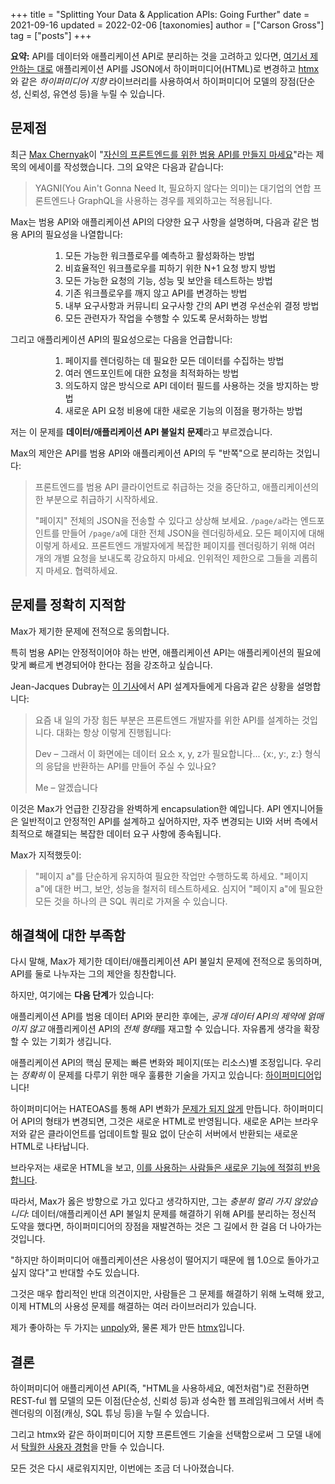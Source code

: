 +++
title = "Splitting Your Data &amp; Application APIs: Going Further"
date = 2021-09-16
updated = 2022-02-06
[taxonomies]
author = ["Carson Gross"]
tag = ["posts"]
+++

**요약:** API를 데이터와 애플리케이션 API로 분리하는 것을 고려하고 있다면, [여기서 제안하는 대로](https://max.engineer/server-informed-ui) 
애플리케이션 API를 JSON에서 하이퍼미디어(HTML)로 변경하고 [htmx](/)와 같은 *하이퍼미디어 지향* 라이브러리를 사용하여서 하이퍼미디어 모델의 장점(단순성, 신뢰성, 유연성 등)을 누릴 수 있습니다.

## 문제점

최근 [Max Chernyak](https://max.engineer/)이 "[자신의 프론트엔드를 위한 범용 API를 만들지 마세요](https://max.engineer/server-informed-ui)"라는 제목의 에세이를 작성했습니다. 
그의 요약은 다음과 같습니다:

> YAGNI(You Ain't Gonna Need It, 필요하지 않다는 의미)는 대기업의 연합 프론트엔드나 GraphQL을 사용하는 경우를 제외하고는 적용됩니다.

Max는 범용 API와 애플리케이션 API의 다양한 요구 사항을 설명하며, 다음과 같은 범용 API의 필요성을 나열합니다:

<div style="padding-left:64px">

1. 모든 가능한 워크플로우를 예측하고 활성화하는 방법
2. 비효율적인 워크플로우를 피하기 위한 N+1 요청 방지 방법
3. 모든 가능한 요청의 기능, 성능 및 보안을 테스트하는 방법
4. 기존 워크플로우를 깨지 않고 API를 변경하는 방법
5. 내부 요구사항과 커뮤니티 요구사항 간의 API 변경 우선순위 결정 방법
6. 모든 관련자가 작업을 수행할 수 있도록 문서화하는 방법

</div>

그리고 애플리케이션 API의 필요성으로는 다음을 언급합니다:

<div style="padding-left:64px">

1. 페이지를 렌더링하는 데 필요한 모든 데이터를 수집하는 방법
1. 여러 엔드포인트에 대한 요청을 최적화하는 방법
1. 의도하지 않은 방식으로 API 데이터 필드를 사용하는 것을 방지하는 방법
1. 새로운 API 요청 비용에 대한 새로운 기능의 이점을 평가하는 방법

</div>

저는 이 문제를 **데이터/애플리케이션 API 불일치 문제**라고 부르겠습니다.

Max의 제안은 API를 범용 API와 애플리케이션 API의 두 "반쪽"으로 분리하는 것입니다:

> 프론트엔드를 범용 API 클라이언트로 취급하는 것을 중단하고, 애플리케이션의 한 부분으로 취급하기 시작하세요.
>
> "페이지" 전체의 JSON을 전송할 수 있다고 상상해 보세요. `/page/a`라는 엔드포인트를 만들어 `/page/a`에 대한 전체 JSON을 렌더링하세요.
> 모든 페이지에 대해 이렇게 하세요. 프론트엔드 개발자에게 복잡한 페이지를 렌더링하기 위해 여러 개의 개별 요청을 보내도록 강요하지 마세요. 인위적인 제한으로 그들을 괴롭히지 마세요. 협력하세요.

## 문제를 정확히 지적함

Max가 제기한 문제에 전적으로 동의합니다.

특히 범용 API는 안정적이어야 하는 반면, 애플리케이션 API는 애플리케이션의 필요에 맞게 빠르게 변경되어야 한다는 점을 강조하고 싶습니다.

Jean-Jacques Dubray는 [이 기사](https://www.infoq.com/articles/no-more-mvc-frameworks/)에서 API 설계자들에게 다음과 같은 상황을 설명합니다:

> 요즘 내 일의 가장 힘든 부분은 프론트엔드 개발자를 위한 API를 설계하는 것입니다. 대화는 항상 이렇게 진행됩니다:
>
>  Dev – 그래서 이 화면에는 데이터 요소 x, y, z가 필요합니다... {x:, y:, z:} 형식의 응답을 반환하는 API를 만들어 주실 수 있나요?
>
>  Me – 알겠습니다

이것은 Max가 언급한 긴장감을 완벽하게 encapsulation한 예입니다. 
API 엔지니어들은 일반적이고 안정적인 API를 설계하고 싶어하지만, 자주 변경되는 UI와 서버 측에서 최적으로 해결되는 복잡한 데이터 요구 사항에 종속됩니다.

Max가 지적했듯이:

> "페이지 a"를 단순하게 유지하여 필요한 작업만 수행하도록 하세요. "페이지 a"에 대한 버그, 보안, 성능을 철저히 테스트하세요. 심지어 "페이지 a"에 필요한 모든 것을 하나의 큰 SQL 쿼리로 가져올 수 있습니다.

## 해결책에 대한 부족함

다시 말해, Max가 제기한 데이터/애플리케이션 API 불일치 문제에 전적으로 동의하며, API를 둘로 나누자는 그의 제안을 칭찬합니다.

하지만, 여기에는 **다음 단계**가 있습니다:

애플리케이션 API를 범용 데이터 API와 분리한 후에는, *공개 데이터 API의 제약에 얽매이지 않고* 애플리케이션 API의 *전체 형태*를 재고할 수 있습니다. 
자유롭게 생각을 확장할 수 있는 기회가 생깁니다.

애플리케이션 API의 핵심 문제는 빠른 변화와 페이지(또는 리소스)별 조정입니다. 우리는 *정확히* 이 문제를 다루기 위한 매우 훌륭한 기술을 가지고 있습니다: 
[하이퍼미디어](https://en.wikipedia.org/wiki/Hypermedia)입니다!

하이퍼미디어는 HATEOAS를 통해 API 변화가 [문제가 되지 않게](https://intercoolerjs.org/2016/02/17/api-churn-vs-security.html) 만듭니다. 
하이퍼미디어 API의 형태가 변경되면, 그것은 새로운 HTML로 반영됩니다. 새로운 API는 브라우저와 같은 클라이언트를 업데이트할 필요 없이 단순히 서버에서 반환되는 새로운 HTML로 나타납니다.

브라우저는 새로운 HTML을 보고, [이를 사용하는 사람들은 새로운 기능에 적절히 반응합니다](https://intercoolerjs.org/2016/05/08/hatoeas-is-for-humans.html).

따라서, Max가 옳은 방향으로 가고 있다고 생각하지만, 그는 *충분히 멀리 가지 않았습니다*: 
데이터/애플리케이션 API 불일치 문제를 해결하기 위해 API를 분리하는 정신적 도약을 했다면, 하이퍼미디어의 장점을 재발견하는 것은 그 길에서 한 걸음 더 나아가는 것입니다.

"하지만 하이퍼미디어 애플리케이션은 사용성이 떨어지기 때문에 웹 1.0으로 돌아가고 싶지 않다"고 반대할 수도 있습니다.

그것은 매우 합리적인 반대 의견이지만, 사람들은 그 문제를 해결하기 위해 노력해 왔고, 이제 HTML의 사용성 문제를 해결하는 여러 라이브러리가 있습니다.

제가 좋아하는 두 가지는 [unpoly](https://unpoly.com/)와, 물론 제가 만든 [htmx](/)입니다.

## 결론

하이퍼미디어 애플리케이션 API(즉, "HTML을 사용하세요, 예전처럼")로 전환하면 
REST-ful 웹 모델의 모든 이점(단순성, 신뢰성 등)과 성숙한 웹 프레임워크에서 서버 측 렌더링의 이점(캐싱, SQL 튜닝 등)을 누릴 수 있습니다.

그리고 htmx와 같은 하이퍼미디어 지향 프론트엔드 기술을 선택함으로써 그 모델 내에서 [탁월한 사용자 경험](/examples)을 만들 수 있습니다.

모든 것은 다시 새로워지지만, 이번에는 조금 더 나아졌습니다.
